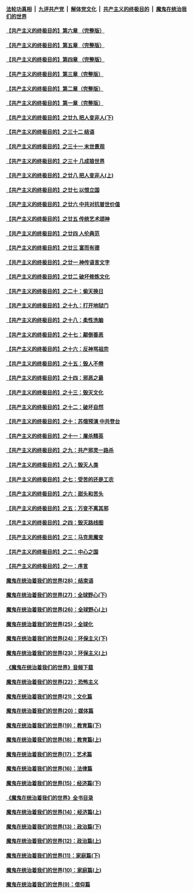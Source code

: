 

####  [法轮功真相](../../../../basic/blob/master/README.md?t=06010601) &nbsp;|&nbsp; [九评共产党](../../../../9ping.md/blob/master/README.md?t=06010601) &nbsp;|&nbsp; [解体党文化](../../../../jtdwh.md/blob/master/README.md?t=06010601)  &nbsp;|&nbsp; [共产主义的终极目的](../../../../gczydzjmd.md/blob/master/README.md?t=06010601) &nbsp;|&nbsp; [魔鬼在统治我们的世界](../../../../mgztzwmdsj.md/blob/master/README.md?t=06010601) 

#### [【共产主义的终极目的】第六章 （完整版）](../pages/nsc422/n11428913.md?t=06010601) 

#### [【共产主义的终极目的】第五章 （完整版）](../pages/nsc422/n11428912.md?t=06010601) 

#### [【共产主义的终极目的】第四章 （完整版）](../pages/nsc422/n11428907.md?t=06010601) 

#### [【共产主义的终极目的】第三章（完整版）](../pages/nsc422/n11428848.md?t=06010601) 

#### [【共产主义的终极目的】第二章（完整版）](../pages/nsc422/n11428831.md?t=06010601) 

#### [【共产主义的终极目的】第一章（完整版）](../pages/nsc422/n11417651.md?t=06010601) 

#### [【共产主义的终极目的】之廿九 把人变非人(下)](../pages/nsc422/n11344140.md?t=06010601) 

#### [【共产主义的终极目的】之三十二 结语](../pages/nsc422/n11360535.md?t=06010601) 

#### [【共产主义的终极目的】之三十一 末世景观](../pages/nsc422/n11351129.md?t=06010601) 

#### [【共产主义的终极目的】之三十 几成狼世界](../pages/nsc422/n11348280.md?t=06010601) 

#### [【共产主义的终极目的】之廿八 把人变非人(上)](../pages/nsc422/n11340492.md?t=06010601) 

#### [【共产主义的终极目的】之廿七 以恨立国](../pages/nsc422/n11336944.md?t=06010601) 

#### [【共产主义的终极目的】之廿六 中共对抗普世价值](../pages/nsc422/n11324785.md?t=06010601) 

#### [【共产主义的终极目的】之廿五 传统艺术颂神](../pages/nsc422/n11296396.md?t=06010601) 

#### [【共产主义的终极目的】之廿四 人伦典范](../pages/nsc422/n11296397.md?t=06010601) 

#### [【共产主义的终极目的】之廿三 富而有德](../pages/nsc422/n11283598.md?t=06010601) 

#### [【共产主义的终极目的】之廿一 神传语言文字](../pages/nsc422/n11263265.md?t=06010601) 

#### [【共产主义的终极目的】之廿二 破坏修炼文化](../pages/nsc422/n11245728.md?t=06010601) 

#### [【共产主义的终极目的】之二十：偷天换日](../pages/nsc422/n11238846.md?t=06010601) 

#### [【共产主义的终极目的】之十九：打开地狱门](../pages/nsc422/n11206376.md?t=06010601) 

#### [【共产主义的终极目的】之十八：柔性洗脑](../pages/nsc422/n11199994.md?t=06010601) 

#### [【共产主义的终极目的】之十七：颠倒善恶](../pages/nsc422/n11179782.md?t=06010601) 

#### [【共产主义的终极目的】之十六：反神骂祖宗](../pages/nsc422/n11166798.md?t=06010601) 

#### [【共产主义的终极目的】之十五：毁人不倦](../pages/nsc422/n11166792.md?t=06010601) 

#### [【共产主义的终极目的】之十四：邪恶之最](../pages/nsc422/n11150249.md?t=06010601) 

#### [【共产主义的终极目的】之十三：毁灭文化](../pages/nsc422/n11135227.md?t=06010601) 

#### [【共产主义的终极目的】之十二：破坏自然](../pages/nsc422/n11135214.md?t=06010601) 

#### [【共产主义的终极目的】之十：苏俄预演 中共登台](../pages/nsc422/n11118424.md?t=06010601) 

#### [【共产主义的终极目的】之十一：屠杀精英](../pages/nsc422/n11118442.md?t=06010601) 

#### [【共产主义的终极目的】之九：共产邪灵一路杀](../pages/nsc422/n11114139.md?t=06010601) 

#### [【共产主义的终极目的】之八：毁灭人类](../pages/nsc422/n11108503.md?t=06010601) 

#### [【共产主义的终极目的】之七：受苦的还是工农](../pages/nsc422/n11101809.md?t=06010601) 

#### [【共产主义的终极目的】之六：甜头和苦头](../pages/nsc422/n11096971.md?t=06010601) 

#### [【共产主义的终极目的】之五：万变不离其邪](../pages/nsc422/n11091285.md?t=06010601) 

#### [【共产主义的终极目的】之四：毁灭路线图](../pages/nsc422/n11086284.md?t=06010601) 

#### [【共产主义的终极目的】之三：马克思魔变](../pages/nsc422/n11061941.md?t=06010601) 

#### [【共产主义的终极目的】之二：中心之国](../pages/nsc422/n11047728.md?t=06010601) 

#### [【共产主义的终极目的】之一：序言](../pages/nsc422/n11086077.md?t=06010601) 

#### [魔鬼在统治着我们的世界(28)：结束语](../pages/nsc422/n10936246.md?t=06010601) 

#### [魔鬼在统治着我们的世界(27)：全球野心(下)](../pages/nsc422/n10928319.md?t=06010601) 

#### [魔鬼在统治着我们的世界(26)：全球野心(上)](../pages/nsc422/n10900318.md?t=06010601) 

#### [魔鬼在统治着我们的世界(25)：全球化](../pages/nsc422/n10788205.md?t=06010601) 

#### [魔鬼在统治着我们的世界(24)：环保主义(下)](../pages/nsc422/n10695307.md?t=06010601) 

#### [魔鬼在统治着我们的世界(23)：环保主义(上)](../pages/nsc422/n10688613.md?t=06010601) 

#### [《魔鬼在统治着我们的世界》音频下载](../pages/nsc422/n10635553.md?t=06010601) 

#### [魔鬼在统治着我们的世界(22)：恐怖主义](../pages/nsc422/n10614727.md?t=06010601) 

#### [魔鬼在统治着我们的世界(21)：文化篇](../pages/nsc422/n10597706.md?t=06010601) 

#### [魔鬼在统治着我们的世界(20)：媒体篇](../pages/nsc422/n10586579.md?t=06010601) 

#### [魔鬼在统治着我们的世界(19)：教育篇(下)](../pages/nsc422/n10564808.md?t=06010601) 

#### [魔鬼在统治着我们的世界(18)：教育篇(上)](../pages/nsc422/n10526970.md?t=06010601) 

#### [魔鬼在统治着我们的世界(17)：艺术篇](../pages/nsc422/n10499093.md?t=06010601) 

#### [魔鬼在统治着我们的世界(16)：法律篇](../pages/nsc422/n10485969.md?t=06010601) 

#### [魔鬼在统治着我们的世界(15)：经济篇(下)](../pages/nsc422/n10469975.md?t=06010601) 

#### [《魔鬼在统治着我们的世界》全书目录](../pages/nsc422/n10464261.md?t=06010601) 

#### [魔鬼在统治着我们的世界(14)：经济篇(上)](../pages/nsc422/n10457370.md?t=06010601) 

#### [魔鬼在统治着我们的世界(13)：政治篇(下)](../pages/nsc422/n10448270.md?t=06010601) 

#### [魔鬼在统治着我们的世界(12)：政治篇(上)](../pages/nsc422/n10444576.md?t=06010601) 

#### [魔鬼在统治着我们的世界(11)：家庭篇(下)](../pages/nsc422/n10440961.md?t=06010601) 

#### [魔鬼在统治着我们的世界(10)：家庭篇(上)](../pages/nsc422/n10435448.md?t=06010601) 

#### [魔鬼在统治着我们的世界(9)：信仰篇](../pages/nsc422/n10432159.md?t=06010601) 

